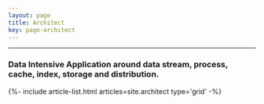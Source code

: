 ```yaml
---
layout: page
title: Architect
key: page-architect
---
```


<div class="article__content" markdown="1">

---

### Data Intensive Application around data stream, process, cache, index, storage and distribution.

<!--more-->

</div>

<div class="layout--articles">
 
{%- include article-list.html articles=site.architect type='grid' -%}

</div>